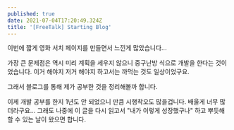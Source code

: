 ```yaml
---
published: true
date: 2021-07-04T17:20:49.324Z
title: '[FreeTalk] Starting Blog'
---
```

이번에 짧게 영화 서치 페이지를 만들면서 느낀게 많았습니다... 

가장 큰 문제점은 역시 미리 계획을 세우지 않으니 중구난방 식으로 개발을 한다는 것이었습니다. 이거 해야지 저거 해야지 하고서는 까먹는 것도 일상이었구요.

그래서 블로그를 통해 제가 공부한 것을 정리해볼까 합니다. 

이제 개발 공부를 한지 1년도 안 되었으니 만큼 시행착오도 많을겁니다. 배울게 너무 많더라구요... 그래도 나중에 이 글을 다시 읽고서 "내가 이렇게 성장했구나" 하고 뿌듯해할 수 있는 날이 왔으면 합니다.
